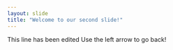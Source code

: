```yaml
---
layout: slide
title: "Welcome to our second slide!"
---
```

This line has been edited
Use the left arrow to go back!
